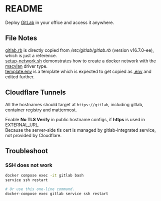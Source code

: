 # README

Deploy [GitLab](https://about.gitlab.com/) in your office and access it anywhere.

## File Notes

[gitlab.rb](./gitlab.rb) is directly copied from */etc/gitlab/gitlab.rb* (version v16.7.0-ee), which is just a reference.\
[setup-network.sh](./setup-network.sh) demonstrates how to create a docker network
with the [macvlan](https://docs.docker.com/network/drivers/macvlan/) driver type.\
[template.env](./template.env) is a template which is expected to get copied as
[.env](https://docs.docker.com/compose/environment-variables/set-environment-variables/) and edited further.

## Cloudflare Tunnels

All the hostnames should target at `https://gitlab`,
including gitlab, container registry and mattermost.

Enable **No TLS Verify** in public hostname configs, if **https** is used in EXTERNAL_URL.\
Because the server-side tls cert is managed by gitlab-integrated service, not provided by Cloudflare.

## Troubleshoot

### SSH does not work

```sh
docker compose exec -it gitlab bash
service ssh restart

# Or use this one-line command.
docker-compose exec gitlab service ssh restart
```

